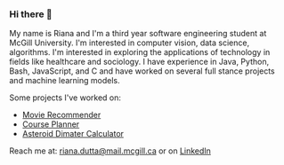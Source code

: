 ### Hi there 👋
My name is Riana and I'm a third year software engineering student at McGill University. I'm interested in computer vision, data science, algorithms. I'm interested in exploring the applications of technology in fields like healthcare and sociology. I have experience in Java, Python, Bash, JavaScript, and C and have worked on several full stance projects and machine learning models. 

Some projects I've worked on:
- [Movie Recommender](https://github.com/rianadutta/MovieRecommender)
- [Course Planner](https://github.com/rianadutta/codejam)
- [Asteroid Dimater Calculator](https://github.com/rianadutta/asteroid_diameter_calculator)

Reach me at: riana.dutta@mail.mcgill.ca or on [LinkedIn](https://www.linkedin.com/in/riana-dutta/https://www.linkedin.com/in/riana-dutta/)


<!--
**rianadutta/rianadutta** is a ✨ _special_ ✨ repository because its `README.md` (this file) appears on your GitHub profile.

Here are some ideas to get you started:

- 🔭 I’m currently working on ...
- 🌱 I’m currently learning ...
- 👯 I’m looking to collaborate on ...
- 🤔 I’m looking for help with ...
- 💬 Ask me about ...
- 📫 How to reach me: ...
- 😄 Pronouns: ...
- ⚡ Fun fact: ...
-->
